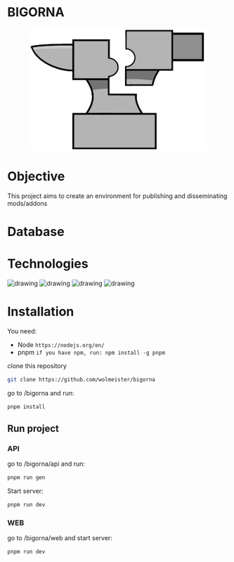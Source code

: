 # BIGORNA

<p align="center">
  <img src="https://raw.githubusercontent.com/wolmeister/bigorna/main/web/public/favicon.png" width="400" />
</p>

# Objective
This project aims to create an environment for publishing and disseminating mods/addons
# Database
# Technologies
<p>
<img src="https://blog.4linux.com.br/wp-content/uploads/2019/12/node-js-1900x950_c.png" alt="drawing" width="200"/>
<img src="https://miro.medium.com/max/852/1*1ckgC6nPiidH23AUBxBS_A.png" alt="drawing" width="200"/>
<img src="https://miro.medium.com/max/578/0*T_qnjkS2GPw7995A.png" alt="drawing" width="200"/>
<img src="https://camo.githubusercontent.com/87724523063a50fdb4afb3e99a06d7c23d5853c41226e8f48b3ef5035db0e894/68747470733a2f2f692e696d6775722e636f6d2f774434725674342e706e67" alt="drawing" width="200"/>
<p>

# Installation
You need:
* Node ```https://nodejs.org/en/```
* pnpm ```if you have npm, run: npm install -g pnpm```

clone this repository
```bash
git clone https://github.com/wolmeister/bigorna
```
go to /bigorna and run:
```bash
pnpm install
```

## Run project
### API

go to /bigorna/api and run:
```bash
pnpm run gen
```
Start server:
```bash
pnpm run dev
```

### WEB

go to /bigorna/web and start server:
```bash
pnpm run dev
